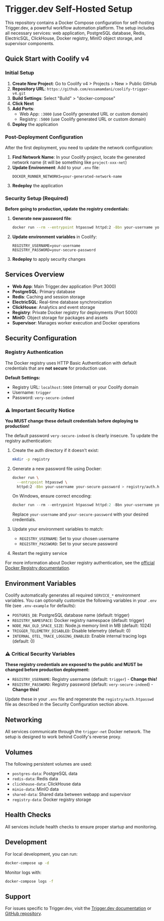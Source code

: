 # Trigger.dev Self-Hosted Setup

This repository contains a Docker Compose configuration for self-hosting Trigger.dev, a powerful workflow automation platform. The setup includes all necessary services: web application, PostgreSQL database, Redis, ElectricSQL, ClickHouse, Docker registry, MinIO object storage, and supervisor components.

## Quick Start with Coolify v4

### Initial Setup

1. **Create New Project**: Go to Coolify v4 > Projects > New > Public GitHub
2. **Repository URL**: `https://github.com/essamamdani/coolify-trigger-v4.git`
3. **Build Settings**: Select "Build" > "docker-compose"
4. **Click Next**
5. **Add Ports**:
   - Web App: `:3000` (use Coolify generated URL or custom domain)
   - Registry: `:5000` (use Coolify generated URL or custom domain)
6. **Deploy** the application

### Post-Deployment Configuration

After the first deployment, you need to update the network configuration:

1. **Find Network Name**: In your Coolify project, locate the generated network name (it will be something like `project-xxx-net`)
2. **Update Environment**: Add to your `.env` file:
   ```
   DOCKER_RUNNER_NETWORKS=your-generated-network-name
   ```
3. **Redeploy** the application

### Security Setup (Required)

**Before going to production, update the registry credentials:**

1. **Generate new password file**:
   ```bash
   docker run --rm --entrypoint htpasswd httpd:2 -Bbn your-username your-secure-password > registry/auth.htpasswd
   ```

2. **Update environment variables** in Coolify:
   ```
   REGISTRY_USERNAME=your-username
   REGISTRY_PASSWORD=your-secure-password
   ```

3. **Redeploy** to apply security changes

## Services Overview

- **Web App**: Main Trigger.dev application (Port 3000)
- **PostgreSQL**: Primary database
- **Redis**: Caching and session storage
- **ElectricSQL**: Real-time database synchronization
- **ClickHouse**: Analytics and event storage
- **Registry**: Private Docker registry for deployments (Port 5000)
- **MinIO**: Object storage for packages and assets
- **Supervisor**: Manages worker execution and Docker operations

## Security Configuration

### Registry Authentication

The Docker registry uses HTTP Basic Authentication with default credentials that are **not secure** for production use.

**Default Settings:**
- Registry URL: `localhost:5000` (internal) or your Coolify domain
- Username: `trigger`
- Password: `very-secure-indeed`

### ⚠️ Important Security Notice

**You MUST change these default credentials before deploying to production!**

The default password `very-secure-indeed` is clearly insecure. To update the registry authentication:

1. Create the auth directory if it doesn't exist:
   ```bash
   mkdir -p registry
   ```

2. Generate a new password file using Docker:
   ```bash
   docker run \
     --entrypoint htpasswd \
     httpd:2 -Bbn your-username your-secure-password > registry/auth.htpasswd
   ```

   On Windows, ensure correct encoding:
   ```powershell
   docker run --rm --entrypoint htpasswd httpd:2 -Bbn your-username your-secure-password | Set-Content -Encoding ASCII registry/auth.htpasswd
   ```

   Replace `your-username` and `your-secure-password` with your desired credentials.

3. Update your environment variables to match:
   - `REGISTRY_USERNAME`: Set to your chosen username
   - `REGISTRY_PASSWORD`: Set to your secure password

4. Restart the registry service

For more information about Docker registry authentication, see the [official Docker Registry documentation](https://docs.docker.com/registry/configuration/#auth).

## Environment Variables

Coolify automatically generates all required `SERVICE_*` environment variables. You can optionally customize the following variables in your `.env` file (see `.env-example` for defaults):

- `POSTGRES_DB`: PostgreSQL database name (default: trigger)
- `REGISTRY_NAMESPACE`: Docker registry namespace (default: trigger)
- `NODE_MAX_OLD_SPACE_SIZE`: Node.js memory limit in MB (default: 1024)
- `TRIGGER_TELEMETRY_DISABLED`: Disable telemetry (default: 0)
- `INTERNAL_OTEL_TRACE_LOGGING_ENABLED`: Enable internal tracing logs (default: 0)

### ⚠️ Critical Security Variables

**These registry credentials are exposed to the public and MUST be changed before production deployment:**

- `REGISTRY_USERNAME`: Registry username (default: `trigger`) - **Change this!**
- `REGISTRY_PASSWORD`: Registry password (default: `very-secure-indeed`) - **Change this!**

Update these in your `.env` file and regenerate the `registry/auth.htpasswd` file as described in the Security Configuration section above.

## Networking

All services communicate through the `trigger-net` Docker network. The setup is designed to work behind Coolify's reverse proxy.

## Volumes

The following persistent volumes are used:
- `postgres-data`: PostgreSQL data
- `redis-data`: Redis data
- `clickhouse-data`: ClickHouse data
- `minio-data`: MinIO data
- `shared-data`: Shared data between webapp and supervisor
- `registry-data`: Docker registry storage

## Health Checks

All services include health checks to ensure proper startup and monitoring.

## Development

For local development, you can run:
```bash
docker-compose up -d
```

Monitor logs with:
```bash
docker-compose logs -f
```

## Support

For issues specific to Trigger.dev, visit the [Trigger.dev documentation](https://trigger.dev/docs) or [GitHub repository](https://github.com/triggerdotdev/trigger.dev).